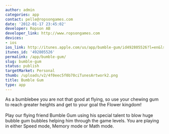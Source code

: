 ```yaml
---
author: admin
categories: app
contact: pelle@ropsongames.com
date: '2012-01-17 23:45:02'
developer: Ropson AB
developer_link: http://www.ropsongames.com
devices: 
- ios
ios_link: http://itunes.apple.com/us/app/bumble-gum/id492805526?l=en&ls=1%26mt=8
itunes_id: '492805526'
permalink: /app/bumble-gum/
slug: bumble-gum
status: publish
targetMarket: Personal
thumb: /uploads/v2/4f0eec5f0b70ciTunesArtwork2.png
title: Bumble Gum
type: app
---
```


As a bumblebee you are not that good at flying, so use your chewing gum to reach greater heights and get to your goal the Flower kingdom!<br />
<br />
Play our flying friend Bumble Gum using his special talent to blow huge bubble gum bubbles helping him through the game levels. You are playing in either Speed mode, Memory mode or Math mode.